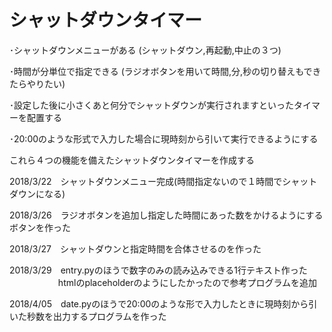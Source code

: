 # シャットダウンタイマー
･シャットダウンメニューがある
(シャットダウン,再起動,中止の３つ)

･時間が分単位で指定できる
(ラジオボタンを用いて時間,分,秒の切り替えもできたらやりたい)

･設定した後に小さくあと何分でシャットダウンが実行されますといったタイマーを配置する

･20:00のような形式で入力した場合に現時刻から引いて実行できるようにする

これら４つの機能を備えたシャットダウンタイマーを作成する

2018/3/22　シャットダウンメニュー完成(時間指定ないので１時間でシャットダウンになる)

2018/3/26　ラジオボタンを追加し指定した時間にあった数をかけるようにするボタンを作った

2018/3/27　シャットダウンと指定時間を合体させるのを作った

2018/3/29　entry.pyのほうで数字のみの読み込みできる1行テキスト作った  
　　　 　　 htmlのplaceholderのようにしたかったので参考プログラムを追加

2018/4/05　date.pyのほうで20:00のような形で入力したときに現時刻から引いた秒数を出力するプログラムを作った